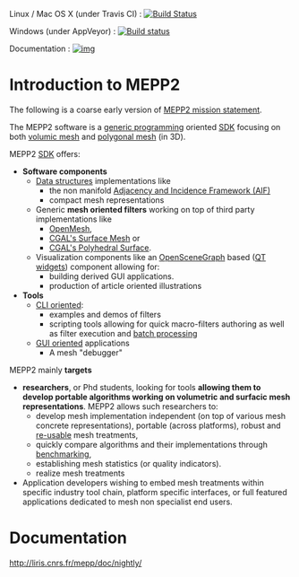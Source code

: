 Linux / Mac OS X (under Travis CI) : [![Build Status](https://travis-ci.com/MEPP-team/MEPP2.svg?token=VziJs6Czy6qf56qaNAjr&branch=master)](https://travis-ci.com/MEPP-team/MEPP2)

Windows (under AppVeyor) : [![Build status](https://ci.appveyor.com/api/projects/status/dlib6qwhowwdvigo/branch/master?svg=true)](https://ci.appveyor.com/project/MEPPteam/mepp2)

Documentation : [![img](https://img.shields.io/badge/Documentation-nightly-brightgreen.svg)](http://liris.cnrs.fr/mepp/doc/nightly/)

# Introduction to MEPP2
The following is a coarse early version of [MEPP2 mission statement](https://github.com/MEPP-team/MEPP2/wiki/MEP-04%3A-Establish-MEPP2-mission-statement).

The MEPP2 software is a [generic programming](https://en.wikipedia.org/wiki/Generic_programming) oriented [SDK](https://en.wikipedia.org/wiki/Software_development_kit) focusing on both [volumic mesh](https://en.wikipedia.org/wiki/Volume_mesh) and [polygonal mesh](https://en.wikipedia.org/wiki/Polygon_mesh) (in 3D).

MEPP2 [SDK](https://en.wikipedia.org/wiki/Software_development_kit) offers:
 * **Software components**
   * [Data structures](https://en.wikipedia.org/wiki/Data_structure) implementations like
     * the non manifold [Adjacency and Incidence Framework (AIF)](http://Fldc.usb.ve/~vtheok/papers/tesis/A_data_structure_for_eficient_and_fast_management_of_multire.pdf)
     * compact mesh representations
   * Generic **mesh oriented filters** working on top of third party implementations like
     * [OpenMesh](http://www.openmesh.org/),
     * [CGAL's Surface Mesh](http://doc.cgal.org/latest/Surface_mesh/index.html) or
     * [CGAL's Polyhedral Surface](http://doc.cgal.org/latest/Polyhedron/index.html).
   * Visualization components like an [OpenSceneGraph](http://www.openscenegraph.org/) based ([QT widgets](http://doc.qt.io/qt-5/qtwidgets-index.html)) component allowing for:
     * building derived GUI applications.
     * production of article oriented illustrations
 * **Tools**
   * [CLI oriented](https://en.wikipedia.org/wiki/Command-line_interface):
     * examples and demos of filters
     * scripting tools allowing for quick macro-filters authoring as well as filter execution and [batch processing](https://en.wikipedia.org/wiki/Batch_processing)
   * [GUI oriented](https://en.wikipedia.org/wiki/Graphical_user_interface) applications
     * A mesh "debugger"

MEPP2 mainly **targets** 
 * **researchers**, or Phd students, looking for tools **allowing them to develop portable algorithms working on volumetric and surfacic mesh representations**. MEPP2 allows such researchers to:
   * develop mesh implementation independent (on top of various mesh concrete representations), portable (across platforms), robust and [re-usable](https://en.wikipedia.org/wiki/Code_reuse) mesh treatments,
   * quickly compare algorithms and their implementations through [benchmarking](https://en.wikipedia.org/wiki/Benchmarking),
   * establishing mesh statistics (or quality indicators).
   * realize mesh treatments
 * Application developers wishing to embed mesh treatments within specific industry tool chain, platform specific interfaces, or full featured applications dedicated to mesh non specialist end users.

# Documentation
http://liris.cnrs.fr/mepp/doc/nightly/
